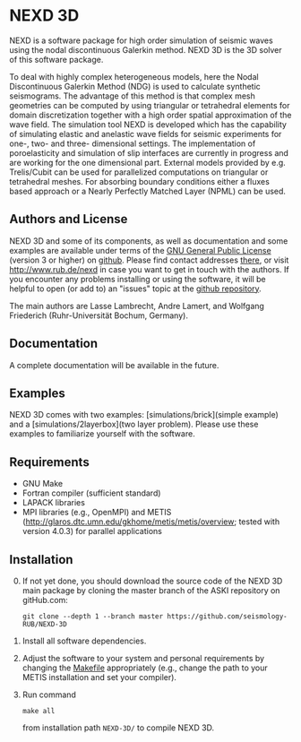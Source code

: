 # NEXD 3D

NEXD is a software package for high order simulation of seismic waves using the nodal discontinuous Galerkin method.
NEXD 3D is the 3D solver of this software package.

To deal with highly complex heterogeneous models, here the Nodal Discontinuous Galerkin Method (NDG) is used to calculate synthetic seismograms. The advantage of this method is that complex mesh geometries can be computed by using triangular or tetrahedral elements for domain discretization together with a high order spatial approximation of the wave field. The simulation tool NEXD is developed which has the capability of simulating elastic and anelastic wave fields for seismic experiments for one-, two- and three- dimensional settings. The implementation of poroelasticity and simulation of slip interfaces are currently in progress and are working for the one dimensional part. External models provided by e.g. Trelis/Cubit can be used for parallelized computations on triangular or tetrahedral meshes. For absorbing boundary conditions either a fluxes based approach or a Nearly Perfectly Matched Layer (NPML) can be used. 

## Authors and License

NEXD 3D and some of its components, as well as documentation and some examples
are available under terms of the [GNU General Public License](LICENSE) (version 3 or higher)
on [github](https://github.com/seismology-RUB/NEXD-3D).
Please find contact addresses [there](https://github.com/seismology-RUB), or visit 
http://www.rub.de/nexd in case you want to get in touch with the authors. If you 
encounter any problems installing or using the software, it will be helpful to 
open (or add to) an "issues" topic at the [github repository](https://github.com/seismology-RUB/NEXD-3D).

The main authors are Lasse Lambrecht, Andre Lamert, and Wolfgang Friederich (Ruhr-Universität Bochum, Germany).


## Documentation

A complete documentation will be available in the future.


## Examples

NEXD 3D comes with two examples: [simulations/brick](simple example) and a [simulations/2layerbox](two layer problem). Please use these examples to familiarize yourself with the software.


## Requirements

* GNU Make
* Fortran compiler (sufficient standard)
* LAPACK libraries
* MPI libraries (e.g., OpenMPI) and METIS (http://glaros.dtc.umn.edu/gkhome/metis/metis/overview; tested with version 4.0.3) for parallel applications


## Installation

0. If not yet done, you should download the source code of the NEXD 3D main package by cloning the master branch of the ASKI repository on gitHub.com:
     ```
     git clone --depth 1 --branch master https://github.com/seismology-RUB/NEXD-3D
     ```

1. Install all software dependencies.

2. Adjust the software to your system and personal requirements by changing the [Makefile](Makefile) appropriately (e.g., change the path to your METIS installation and set your compiler).

3. Run command
     ```
     make all
     ```
   from installation path `NEXD-3D/` to compile NEXD 3D.
